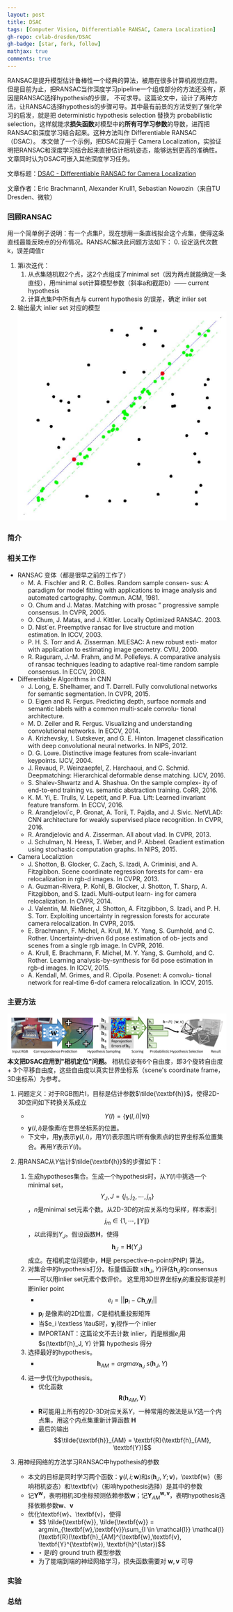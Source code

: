 ```yaml
---
layout: post
title: DSAC
tags: [Computer Vision, Differentiable RANSAC, Camera Localization]
gh-repo: cvlab-dresden/DSAC
gh-badge: [star, fork, follow]
mathjax: true
comments: true
---
```


RANSAC是提升模型估计鲁棒性一个经典的算法，被用在很多计算机视觉应用。但是目前为止，把RANSAC当作深度学习pipeline一个组成部分的方法还没有，原因是RANSAC选择hypothesis的步骤，
不可求导。这篇论文中，设计了两种方法，让RANSAC选择hypothesis的步骤可导。其中最有前景的方法受到了强化学习的启发，就是把 deterministic hypothesis selection 替换为
probabilistic selection，这样就能求**损失函数**对模型中的**所有可学习参数**的导数，进而把RANSAC和深度学习结合起来。这种方法叫作 Differentiable RANSAC（DSAC）。
本文做了一个示例，把DSAC应用于 Camera Localization，实验证明把RANSAC和深度学习结合起来直接估计相机姿态，能够达到更高的准确性。文章同时认为DSAC可嵌入其他深度学习任务。

文章标题：[DSAC - Differentiable RANSAC for Camera Localization](https://arxiv.org/abs/1611.05705)

文章作者：Eric Brachmann1, Alexander Krull1, Sebastian Nowozin（来自TU Dresden、微软）

### 回顾RANSAC
用一个简单例子说明：有一个点集P，现在想用一条直线拟合这个点集，使得这条直线最能反映点的分布情况。RANSAC解决此问题方法如下：
0. 设定迭代次数 k，误差阈值$\tau$
1. 第i次迭代：
    1. 从点集随机取2个点，这2个点组成了minimal set（因为两点就能确定一条直线），用minimal set计算模型参数（斜率a和截距b）—— current hypothesis  
    2. 计算点集P中所有点与 current hypothesis 的误差，确定 inlier set
2. 输出最大 inlier set 对应的模型
![](../img/post/ransac_example.png)

### 简介


### 相关工作
* RANSAC 变体（都是很早之前的工作了）
    - M. A. Fischler and R. C. Bolles. Random sample consen- sus: A paradigm for model fitting with applications to image analysis and automated cartography. Commun. ACM, 1981.
    - O. Chum and J. Matas. Matching with prosac ” progressive sample consensus. In CVPR, 2005.
    - O. Chum, J. Matas, and J. Kittler. Locally Optimized RANSAC. 2003.
    - D. Nist´er. Preemptive ransac for live structure and motion estimation. In ICCV, 2003.
    - P. H. S. Torr and A. Zisserman. MLESAC: A new robust esti- mator with application to estimating image geometry. CVIU, 2000.
    - R. Raguram, J.-M. Frahm, and M. Pollefeys. A comparative analysis of ransac techniques leading to adaptive real-time random sample consensus. In ECCV, 2008.
* Differentiable Algorithms in CNN
    - J. Long, E. Shelhamer, and T. Darrell. Fully convolutional networks for semantic segmentation. In CVPR, 2015.
    - D. Eigen and R. Fergus. Predicting depth, surface normals and semantic labels with a common multi-scale convolu- tional architecture.
    - M. D. Zeiler and R. Fergus. Visualizing and understanding convolutional networks. In ECCV, 2014.
    - A. Krizhevsky, I. Sutskever, and G. E. Hinton. Imagenet classification with deep convolutional neural networks. In NIPS, 2012.
    - D. G. Lowe. Distinctive image features from scale-invariant keypoints. IJCV, 2004.
    - J. Revaud, P. Weinzaepfel, Z. Harchaoui, and C. Schmid. Deepmatching: Hierarchical deformable dense matching. IJCV, 2016.
    - S. Shalev-Shwartz and A. Shashua. On the sample complex- ity of end-to-end training vs. semantic abstraction training. CoRR, 2016.
    - K. M. Yi, E. Trulls, V. Lepetit, and P. Fua. Lift: Learned invariant feature transform. In ECCV, 2016.
    - R. Arandjelovi´c, P. Gronat, A. Torii, T. Pajdla, and J. Sivic. NetVLAD: CNN architecture for weakly supervised place recognition. In CVPR, 2016.
    - R. Arandjelovic and A. Zisserman. All about vlad. In CVPR, 2013.
    - J. Schulman, N. Heess, T. Weber, and P. Abbeel. Gradient estimation using stochastic computation graphs. In NIPS, 2015.
* Camera Localiztion
    - J. Shotton, B. Glocker, C. Zach, S. Izadi, A. Criminisi, and A. Fitzgibbon. Scene coordinate regression forests for cam- era relocalization in rgb-d images. In CVPR, 2013.
    - A. Guzman-Rivera, P. Kohli, B. Glocker, J. Shotton, T. Sharp, A. Fitzgibbon, and S. Izadi. Multi-output learn- ing for camera relocalization. In CVPR, 2014.
    - J. Valentin, M. Nießner, J. Shotton, A. Fitzgibbon, S. Izadi, and P. H. S. Torr. Exploiting uncertainty in regression forests for accurate camera relocalization. In CVPR, 2015.
    - E. Brachmann, F. Michel, A. Krull, M. Y. Yang, S. Gumhold, and C. Rother. Uncertainty-driven 6d pose estimation of ob- jects and scenes from a single rgb image. In CVPR, 2016.
    - A. Krull, E. Brachmann, F. Michel, M. Y. Yang, S. Gumhold, and C. Rother. Learning analysis-by-synthesis for 6d pose estimation in rgb-d images. In ICCV, 2015.
    - A. Kendall, M. Grimes, and R. Cipolla. Posenet: A convolu- tional network for real-time 6-dof camera relocalization. In ICCV, 2015.
     

### 主要方法
![](../img/post/dsac_pipeline.png)
**本文把DSAC应用到"相机定位"问题。**  相机位姿有6个自由度，即3个旋转自由度 + 3个平移自由度，这些自由度以真实世界坐标系（scene's coordinate frame，3D坐标系）为参考。
1. 问题定义：对于RGB图片I，目标是估计参数$\tilde{\textbf{h}}$，使得2D-3D空间如下转换关系成立
    - $$ Y(I) = \{\textbf{y}(I, i)|\forall i\} $$
    - $\textbf{y}(I, i)$是像素$i$在世界坐标系的位置。
    - 下文中，用$\textbf{y}_i$表示$\textbf{y}(I, i)$，用$Y(I)$表示图片I所有像素点的世界坐标系位置集合。再用$Y$表示$Y(I)$。
    
2. 用RANSAC从$Y$估计$\tilde{\textbf{h}}$的步骤如下：
    1. 生成hypotheses集合。生成一个hypothesis时，从$Y(I)$中挑选一个 minimal set，$$Y_J, J = \{j_1, j_2, \cdots, j_n\}$$，$n$是minimal set元素个数。从2D-3D的对应关系均匀采样，样本索引 $$j_m \in \{1,\cdots,\|Y\|\}$$，以此得到$Y_J$。假设函数$\textbf{H}$，使得$$\textbf{h}_J = \textbf{H}(Y_J)$$成立。在相机定位问题中，$\textbf{H}$是 perspective-n-point(PNP) 算法。
    2. 对集合中的hypothesis打分。标量值函数 $s(\textbf{h}_J, Y)$评估$\textbf{h}_J$的consensus——可以用inlier set元素个数评价。
    这里用3D世界坐标$\textbf{y}_i$的重投影误差判断inlier point
        - $$e_i = || \textbf{p}_i - C\textbf{h}_J\textbf{y}_i ||$$
        - $\textbf{p}_i$ 是像素i的2D位置，$C$是相机重投影矩阵
        - 当$e_i \textless \tau$时，$\textbf{y}_i$视作一个 inlier
        - IMPORTANT：这篇论文不去计数 inlier，而是根据$e_i$用 $s(\textbf{h}_J, Y) 计算 hypothesis 得分
    3. 选择最好的hypothesis。
        - $$\textbf{h}_{AM} = argmax_{\textbf{h}_{J}} ~s(\textbf{h}_J, Y) $$
    4. 进一步优化hypothesis。
        - 优化函数 $$\textbf{R}(\textbf{h}_{AM}, \textbf{Y})$$
        -  $\textbf{R}$可能用上所有的2D-3D对应关系$Y$，一种常用的做法是从$Y$选一个内点集，用这个内点集重新计算函数 $\textbf{H}$
        - 最后的输出 $$\tilde{\textbf{h}}_{AM} = \textbf{R}(\textbf{h}_{AM}, \textbf{Y})$$

3. 用神经网络的方法学习RANSAC中hypothesis的参数
    - 本文的目标是同时学习两个函数：$\textbf{y}(I,i;\textbf{w})$和$s(\textbf{h}_J,Y;\textbf{v})$，\textbf{w}（影响相机姿态）和\textbf{v}（影响hypothesis选择）是其中的参数
    - 记$\textbf{Y}^{\textbf{w}}$，表明相机3D坐标预测依赖参数$\textbf{w}$；记$\textbf{Y}^{\textbf{w},\textbf{v}}_{AM}$，表明hypothesis选择依赖参数$\textbf{w}$、$\textbf{v}$
    - 优化\textbf{w}、\textbf{v}，使得
        - $$ \tilde{\textbf{w}}, \tilde{\textbf{w}} = argmin_{\textbf{w},\textbf{v}}\sum_{I \in \mathcal{I}} \mathcal{l}(\textbf{R}(\textbf{h}_{AM}^{\textbf{w},\textbf{v}, \textbf{Y}^{\textbf{w}), \textbf{h}^{\star})$$
        - $\star$ 是$I$的 ground truth 模型参数
        - 为了能端到端的神经网络学习，损失函数需要对 $\textbf{w},\textbf{v}$ 可导

### 实验

### 总结